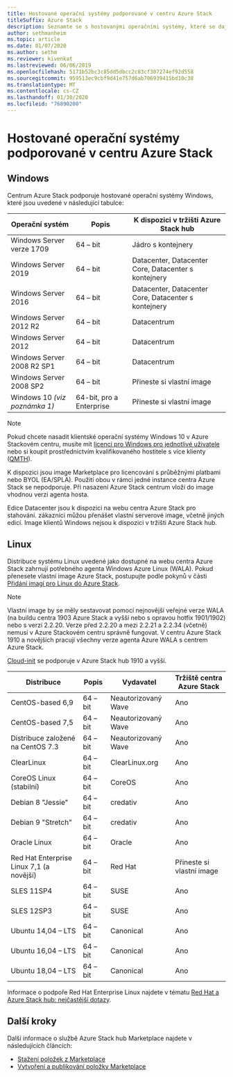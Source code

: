 ```yaml
---
title: Hostované operační systémy podporované v centru Azure Stack
titleSuffix: Azure Stack
description: Seznamte se s hostovanými operačními systémy, které se dají použít v Azure Stack hub.
author: sethmanheim
ms.topic: article
ms.date: 01/07/2020
ms.author: sethm
ms.reviewer: kivenkat
ms.lastreviewed: 06/06/2019
ms.openlocfilehash: 5171b52bc3c85dd5dbcc2c83cf307274ef92d558
ms.sourcegitcommit: 959513ec9cbf9d41e757d6ab706939415bd10c38
ms.translationtype: MT
ms.contentlocale: cs-CZ
ms.lasthandoff: 01/30/2020
ms.locfileid: "76890200"
---
```

# <a name="guest-operating-systems-supported-on-azure-stack-hub"></a>Hostované operační systémy podporované v centru Azure Stack

## <a name="windows"></a>Windows

Centrum Azure Stack podporuje hostované operační systémy Windows, které jsou uvedené v následující tabulce:

| Operační systém | Popis | K dispozici v tržišti Azure Stack hub |
| --- | --- | --- |
| Windows Server verze 1709 | 64 – bit | Jádro s kontejnery |
| Windows Server 2019 | 64 – bit |  Datacenter, Datacenter Core, Datacenter s kontejnery |
| Windows Server 2016 | 64 – bit |  Datacenter, Datacenter Core, Datacenter s kontejnery |
| Windows Server 2012 R2 | 64 – bit |  Datacentrum |
| Windows Server 2012 | 64 – bit |  Datacentrum |
| Windows Server 2008 R2 SP1 | 64 – bit |  Datacentrum |
| Windows Server 2008 SP2 | 64 – bit |  Přineste si vlastní image |
| Windows 10 *(viz poznámka 1)* | 64-bit, pro a Enterprise | Přineste si vlastní image |

> [!NOTE]
> Pokud chcete nasadit klientské operační systémy Windows 10 v Azure Stackovém centru, musíte mít [licenci pro Windows pro jednotlivé uživatele](https://www.microsoft.com/licensing/product-licensing/windows10.aspx) nebo si koupit prostřednictvím kvalifikovaného hostitele s více klienty ([QMTH](https://www.microsoft.com/CloudandHosting/licensing_sca.aspx)).

K dispozici jsou image Marketplace pro licencování s průběžnými platbami nebo BYOL (EA/SPLA). Použití obou v rámci jedné instance centra Azure Stack se nepodporuje. Při nasazení Azure Stack centrum vloží do image vhodnou verzi agenta hosta.

Edice Datacenter jsou k dispozici na webu centra Azure Stack pro stahování. zákazníci můžou přenášet vlastní serverové image, včetně jiných edicí. Image klientů Windows nejsou k dispozici v tržišti Azure Stack hub.

## <a name="linux"></a>Linux

Distribuce systému Linux uvedené jako dostupné na webu centra Azure Stack zahrnují potřebného agenta Windows Azure Linux (WALA). Pokud přenesete vlastní image Azure Stack, postupujte podle pokynů v části [Přidání imagí pro Linux do Azure Stack](azure-stack-linux.md).

> [!NOTE]
> Vlastní image by se měly sestavovat pomocí nejnovější veřejné verze WALA (na buildu centra 1903 Azure Stack a vyšší nebo s opravou hotfix 1901/1902) nebo s verzí 2.2.20. Verze před 2.2.20 a mezi 2.2.21 a 2.2.34 (včetně) nemusí v Azure Stackovém centru správně fungovat. V centru Azure Stack 1910 a novějších pracují všechny verze agenta Azure WALA s centrem Azure Stack.
>
> [Cloud-init](https://cloud-init.io/) se podporuje v Azure Stack hub 1910 a vyšší.

| Distribuce | Popis | Vydavatel | Tržiště centra Azure Stack |
| --- | --- | --- | --- |
| CentOS-based 6,9 | 64 – bit | Neautorizovaný Wave | Ano |
| CentOS-based 7,5 | 64 – bit | Neautorizovaný Wave | Ano |
| Distribuce založené na CentOS 7.3 | 64 – bit | Neautorizovaný Wave | Ano |
| ClearLinux | 64 – bit | ClearLinux.org | Ano |
| CoreOS Linux (stabilní) |  64 – bit | CoreOS | Ano |
| Debian 8 "Jessie" | 64 – bit | credativ |  Ano |
| Debian 9 "Stretch" | 64 – bit | credativ | Ano |
| Oracle Linux | 64 – bit | Oracle | Ano |
| Red Hat Enterprise Linux 7,1 (a novější) | 64 – bit | Red Hat | Přineste si vlastní image |
| SLES 11SP4 | 64 – bit | SUSE | Ano |
| SLES 12SP3 | 64 – bit | SUSE | Ano |
| Ubuntu 14,04 – LTS | 64 – bit | Canonical | Ano |
| Ubuntu 16,04 – LTS | 64 – bit | Canonical | Ano |
| Ubuntu 18,04 – LTS | 64 – bit | Canonical | Ano |

Informace o podpoře Red Hat Enterprise Linux najdete v tématu [Red Hat a Azure Stack hub: nejčastější dotazy](https://access.redhat.com/articles/3413531).

## <a name="next-steps"></a>Další kroky

Další informace o službě Azure Stack hub Marketplace najdete v následujících článcích:

- [Stažení položek z Marketplace](azure-stack-download-azure-marketplace-item.md)  
- [Vytvoření a publikování položky Marketplace](azure-stack-create-and-publish-marketplace-item.md)
